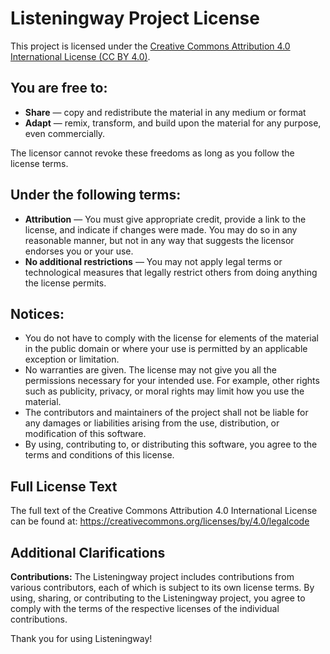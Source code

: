 # Listeningway Project License

This project is licensed under the [Creative Commons Attribution 4.0 International License (CC BY 4.0)](https://creativecommons.org/licenses/by/4.0/).

## You are free to:
- **Share** — copy and redistribute the material in any medium or format
- **Adapt** — remix, transform, and build upon the material for any purpose, even commercially.

The licensor cannot revoke these freedoms as long as you follow the license terms.

## Under the following terms:
- **Attribution** — You must give appropriate credit, provide a link to the license, and indicate if changes were made. You may do so in any reasonable manner, but not in any way that suggests the licensor endorses you or your use.
- **No additional restrictions** — You may not apply legal terms or technological measures that legally restrict others from doing anything the license permits.

## Notices:
- You do not have to comply with the license for elements of the material in the public domain or where your use is permitted by an applicable exception or limitation.
- No warranties are given. The license may not give you all the permissions necessary for your intended use. For example, other rights such as publicity, privacy, or moral rights may limit how you use the material.
- The contributors and maintainers of the project shall not be liable for any damages or liabilities arising from the use, distribution, or modification of this software.
- By using, contributing to, or distributing this software, you agree to the terms and conditions of this license.

## Full License Text
The full text of the Creative Commons Attribution 4.0 International License can be found at:
https://creativecommons.org/licenses/by/4.0/legalcode

## Additional Clarifications
**Contributions:**
The Listeningway project includes contributions from various contributors, each of which is subject to its own license terms. By using, sharing, or contributing to the Listeningway project, you agree to comply with the terms of the respective licenses of the individual contributions.

Thank you for using Listeningway!
